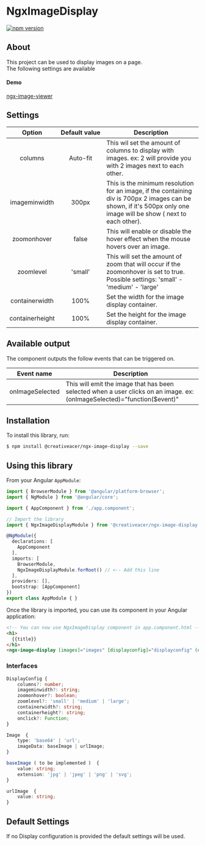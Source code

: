 # NgxImageDisplay

[![npm version](https://badge.fury.io/js/%40creativeacer%2Fngx-image-display.svg)](https://badge.fury.io/js/%40creativeacer%2Fngx-image-display)

## About
This project can be used to display images on a page.  
The following settings are available  

#### Demo  
[ngx-image-viewer](https://stackblitz.com/edit/ngx-image-viewer)


## Settings
  
Option | Default&#160;value | Description
:---:|:---:|---
columns | Auto-fit | This wil set the amount of columns to display with images. ex: 2 will provide you with 2 images next to each other.
imageminwidth | 300px | This is the minimum resolution for an image, if the containing div is 700px 2 images can be shown, if it's 500px only one image will be show ( next to each other).
zoomonhover | false | This will enable or disable the hover effect when the mouse hovers over an image.
zoomlevel | 'small' | This will set the amount of zoom that will occur if the zoomonhover is set to true. Possible settings: 'small' - 'medium' - 'large'
containerwidth | 100% | Set the width for the image display container.
containerheight | 100% | Set the height for the image display container.

## Available output

The component outputs the follow events that can be triggered on.

Event&#160;name | Description
:---:|---
onImageSelected | This will emit the image that has been selected when a user clicks on an image. ex: (onImageSelected)="function($event)"

## Installation

To install this library, run:

```bash
$ npm install @creativeacer/ngx-image-display --save
```

## Using this library

From your Angular `AppModule`:

```typescript
import { BrowserModule } from '@angular/platform-browser';
import { NgModule } from '@angular/core';

import { AppComponent } from './app.component';

// Import the library
import { NgxImageDisplayModule } from '@creativeacer/ngx-image-display';

@NgModule({
  declarations: [
    AppComponent
  ],
  imports: [
    BrowserModule,
    NgxImageDisplayModule.forRoot() // <-- Add this line
  ],
  providers: [],
  bootstrap: [AppComponent]
})
export class AppModule { }
```

Once the library is imported, you can use its component in your Angular application:

```html
<!-- You can now use NgxImageDisplay component in app.component.html -->
<h1>
  {{title}}
</h1>
<ngx-image-display [images]="images" [displayconfig]="displayconfig" (onImageSelected)="logImage($event)"></ngx-image-display>
```  

### Interfaces
```typescript
DisplayConfig {
    columns?: number;
    imageminwidth?: string;  
    zoomonhover?: boolean;  
    zoomlevel?: 'small' | 'medium' | 'large';  
    containerwidth?: string;  
    containerheight?: string;  
    onclick?: Function;
}
``` 
```typescript
Image  {
    type: 'base64' | 'url';  
    imageData: baseImage | urlImage; 
} 
``` 
```typescript
baseImage ( to be implemented )  {
    value: string;  
    extension: 'jpg' | 'jpeg' | 'png' | 'svg';  
}
``` 
```typescript
urlImage  {
    value: string;  
}
``` 

## Default Settings
  
If no Display configuration is provided the default settings will be used.  


